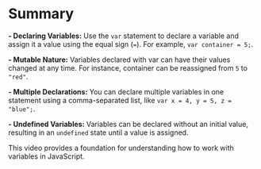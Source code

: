 # Summary

**- Declaring Variables:** Use the `var` statement to declare a variable and assign it a value using the equal sign (`=`). For example, `var container = 5;`.

**- Mutable Nature:** Variables declared with var can have their values changed at any time. For instance, container can be reassigned from `5` to `"red"`.

**- Multiple Declarations:** You can declare multiple variables in one statement using a comma-separated list, like `var x = 4, y = 5, z = "blue";`.

**- Undefined Variables:** Variables can be declared without an initial value, resulting in an `undefined` state until a value is assigned.

This video provides a foundation for understanding how to work with variables in JavaScript.
